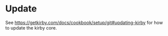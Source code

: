 # Update

See https://getkirby.com/docs/cookbook/setup/git#updating-kirby for how to update the kirby core.